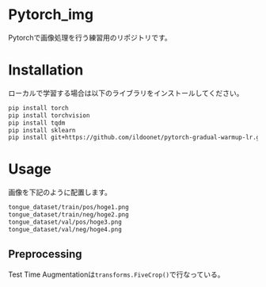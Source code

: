 # Pytorch_img
 
 Pytorchで画像処理を行う練習用のリポジトリです。
 
# Installation
 
ローカルで学習する場合は以下のライブラリをインストールしてください。
 
```bash
pip install torch
pip install torchvision
pip install tqdm
pip install sklearn
pip install git+https://github.com/ildoonet/pytorch-gradual-warmup-lr.git
```
 
# Usage

画像を下記のように配置します。
```bash
tongue_dataset/train/pos/hoge1.png
tongue_dataset/train/neg/hoge2.png
tongue_dataset/val/pos/hoge3.png
tongue_dataset/val/neg/hoge4.png
```

 ## Preprocessing
 
 Test Time Augmentationは```transforms.FiveCrop()```で行なっている。